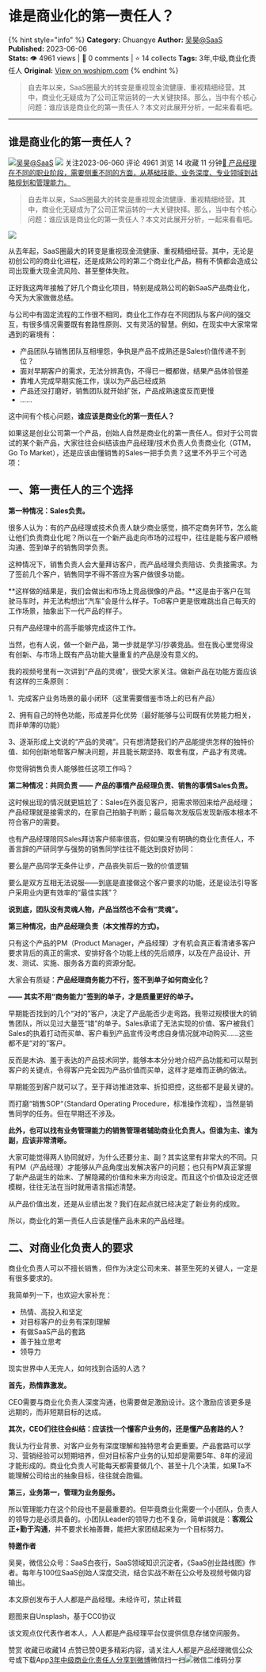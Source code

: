 # 谁是商业化的第一责任人？
{% hint style="info" %}
**Category:** Chuangye
**Author:** [吴昊@SaaS](https://www.woshipm.com/u/738490)
**Published:** 2023-06-06  
**Stats:** 👁️ 4961 views | 💬 0 comments | ⭐ 14 collects
**Tags:** 3年,中级,商业化责任人
**Original:** [View on woshipm.com](https://www.woshipm.com/chuangye/5841844.html)
{% endhint %}
> 自去年以来，SaaS圈最大的转变是重视现金流健康、重视精细经营。其中，商业化无疑成为了公司正常运转的一大关键抉择。那么，当中有个核心问题：谁应该是商业化的第一责任人？本文对此展开分析，一起来看看吧。

---

## 谁是商业化的第一责任人？

[![](https://image.woshipm.com/wp-files/2018/08/02vefpnv98YNz5XVeK2L.jpg!/both/72x72)](https://www.woshipm.com/u/738490)[吴昊@SaaS](https://www.woshipm.com/u/738490) ![](https://static.woshipm.com/tag/1123_1@2x.png) 关注2023-06-060 评论 4961 浏览 14 收藏 11 分钟[🔗 产品经理在不同的职业阶段，需要侧重不同的方面，从基础技能、业务深度、专业领域到战略规划和管理能力。](https://ke.qidianla.com/courses/90pm)

> 自去年以来，SaaS圈最大的转变是重视现金流健康、重视精细经营。其中，商业化无疑成为了公司正常运转的一大关键抉择。那么，当中有个核心问题：谁应该是商业化的第一责任人？本文对此展开分析，一起来看看吧。

![](https://image.woshipm.com/2023/05/06/312086ae-ec02-11ed-bbb6-00163e0b5ff3.jpg)

从去年起，SaaS圈最大的转变是重视现金流健康、重视精细经营。其中，无论是初创公司的商业化进程，还是成熟公司的第二个商业化产品，稍有不慎都会造成公司出现重大现金流风险、甚至整体失败。

正好我这两年接触了好几个商业化项目，特别是成熟公司的新SaaS产品商业化，今天为大家做做总结。

与公司中有固定流程的工作很不相同，商业化工作存在不同团队与客户间的强交互，有很多情况需要既有套路性原则、又有灵活的智慧。例如，在现实中大家常常遇到的窘境有：

*   产品团队与销售团队互相埋怨，争执是产品不成熟还是Sales价值传递不到位？
*   面对早期客户的需求，无法分辨真伪，不得已一概都做，结果产品体验很差
*   靠堆人完成早期实施工作，误以为产品已经成熟
*   产品还没打磨好，销售团队就开始扩张，产品成熟速度反而更慢
*   ……

这中间有个核心问题，**谁应该是商业化的第一责任人？**

如果这是创业公司第一个产品，创始人自然是商业化的第一责任人。但对于公司尝试的某个新产品，大家往往会纠结该由产品经理/技术负责人负责商业化（GTM，Go To Market），还是应该由懂销售的Sales一把手负责？这里不外乎三个可选项：

## 一、第一责任人的三个选择

**第一种情况：Sales负责。**

很多人认为：有的产品经理或技术负责人缺少商业感觉，搞不定商务环节，怎么能让他们负责商业化呢？所以在一个新产品走向市场的过程中，往往是能与客户顺畅沟通、签到单子的销售同学负责。

这种情况下，销售负责人会大量拜访客户，而产品经理负责陪访、负责接需求。为了签前几个客户，销售同学不得不答应为客户做很多功能。

**这样做的结果是，我们会做出和市场上竞品很像的产品。**这是由于客户在驾驶马车时，并无法构想出“汽车”会是什么样子。ToB客户更是很难跳出自己每天的工作场景，抽象出下一代产品的样子。

只有产品经理中的高手能够完成这件工作。

当然，也有人说，做一个新产品，第一步就是学习/抄袭竞品。但在我心里觉得没有创新、与市场上既有产品功能大量重复的产品是没有意义的。

我的视频号里有一次讲到“产品的灵魂”，很受大家关注。做新产品在功能方面应该有这样的三条原则：

1、完成客户业务场景的最小闭环（这里需要借鉴市场上的已有产品）

2、拥有自己的特色功能，形成差异化优势（最好能够与公司既有优势能力相关，而非单薄的功能）

3、逐渐形成上文说的“产品的灵魂”。只有想清楚我们的产品能提供怎样的独特价值、如何创新地帮客户解决问题，并且能长期坚持、取舍有度，产品才有灵魂。

你觉得销售负责人能够胜任这项工作吗？

**第二种情况：共同负责 —— 产品的事情产品经理负责、销售的事情Sales负责。**

这时候出现的情况就更尴尬了：Sales在外面见客户，把需求带回来给产品经理；产品经理就是接需求的，在家自己拍脑子判断；最后每次发版后发现新版本根本不符合客户的需要。

也有产品经理陪同Sales拜访客户频率很高，但如果没有明确的商业化责任人，不善言辞的产研同学与强势的销售同学往往不能达到良好协同：

要么是产品同学无条件让步，产品丧失前后一致的价值逻辑

要么是双方互相无法说服——到底是直接做这个客户要求的功能，还是设法引导客户采用业内更有效率的“最佳实践”？

**说到底，团队没有灵魂人物，产品当然也不会有“灵魂”。**

**第三种情况，由产品经理负责（本文推荐的方式)。**

只有这个产品的PM（Product Manager，产品经理）才有机会真正看清诸多客户要求背后的真正的需求、安排好各个功能上线的先后顺序，以及在产品设计、开发、测试、实施、服务各方面的资源分配。

大家会有质疑：**产品经理商务能力不行，签不到单子如何商业化？**

**—— 其实不用“商务能力”签到的单子，才是质量更好的单子。**

早期能否找到的几个“对的”客户，决定了产品能否少走弯路。我带过规模很大的销售团队，所以见过大量签“错”的单子。Sales承诺了无法实现的价值、客户被我们Sales的执着打动而买单、客户看到产品宣传没考虑自身情况就冲动购买……这些都不是“对的”客户。

反而是木讷、羞于表达的产品技术同学，能够本本分分地介绍产品功能和可以帮到客户的关键点，令得客户完全因为产品价值而买单，这样才是难而正确的做法。

早期能签到客户就可以了。至于拜访推进效率、折扣把控，这些都不是最关键的。

而打磨“销售SOP“（Standard Operating Procedure，标准操作流程），当然是销售同学的任务。但在早期还不涉及。

**此外，也可以找有业务管理能力的销售管理者辅助商业化负责人。但谁为主、谁为副，应该非常清晰。**

大家可能觉得两人协同就好，为什么还要分主、副？其实这里有非常大的不同。只有PM（产品经理）才能够从产品角度出发解决客户的问题；也只有PM真正掌握了新产品诞生的始末、了解隐藏的价值和未来方向设定。而且这个价值及设定还很模糊，往往无法在当时就用语言描述清楚。

从产品价值出发，还是从业绩出发？我们在起点就已经决定了新业务的成败。

所以，商业化的第一责任人应该是懂产品未来的产品经理。

## 二、对商业化负责人的要求

商业化负责人可以不擅长销售，但作为决定公司未来、甚至生死的关键人，一定是有很多要求的。

我简单列一下，也欢迎大家补充：

*   热情、高投入和坚定
*   对目标客户的业务有深刻理解
*   有做SaaS产品的套路
*   善于独立思考
*   领导力

现实世界中人无完人，如何找到合适的人选？

**首先，热情靠激发。**

CEO需要与商业化负责人深度沟通，也需要做足激励设计。这个激励应该更多是远期的，而非短期目标的达成。

**其次，CEO们往往会纠结：应该找一个懂客户业务的，还是懂产品套路的人？**

我认为行业背景、对客户业务有深度理解和独特思考会更重要。产品套路可以学习、营销经验可以短期培养，但对目标客户业务的认知却是需要5年、8年的浸润才能形成的。商业化负责人可能每天都需要做几个、甚至十几个决策，如果Ta不能理解公司给出的抽象目标，往往就会跑偏。

**第三，业务第一，管理为业务服务。**

所以管理能力在这个阶段也不是最重要的。但毕竟商业化需要一个小团队，负责人的领导力是必须具备的。小团队Leader的领导力也不复杂，简单讲就是：**客观公正+勤于沟通**，并不要求长袖善舞，能把大家团结起来为一个目标努力。

**特邀作者**

吴昊，微信公众号：SaaS白夜行，SaaS领域知识沉淀者，《SaaS创业路线图》作者。每年与100位SaaS创始人深度交流，结合实战不断在公众号及视频号做内容输出。

本文原创发布于人人都是产品经理。未经许可，禁止转载

题图来自Unsplash，基于CC0协议

该文观点仅代表作者本人，人人都是产品经理平台仅提供信息存储空间服务。

赞赏 收藏已收藏14 点赞已赞0更多精彩内容，请关注人人都是产品经理微信公众号或下载App[3年](https://www.woshipm.com/tag/3%e5%b9%b4)[中级](https://www.woshipm.com/tag/%e4%b8%ad%e7%ba%a7)[商业化责任人](https://www.woshipm.com/tag/%e5%95%86%e4%b8%9a%e5%8c%96%e8%b4%a3%e4%bb%bb%e4%ba%ba)[分享到微博](https://service.weibo.com/share/share.php?appkey=2775287854&title=谁是商业化的第一责任人？&url=https://www.woshipm.com/chuangye/5841844.html&pic=https://image.woshipm.com/2023/05/06/312086ae-ec02-11ed-bbb6-00163e0b5ff3.jpg)微信扫一扫![微信二维码](https://api.pwmqr.com/qrcode/create/?url=https://www.woshipm.com/chuangye/5841844.html)分享